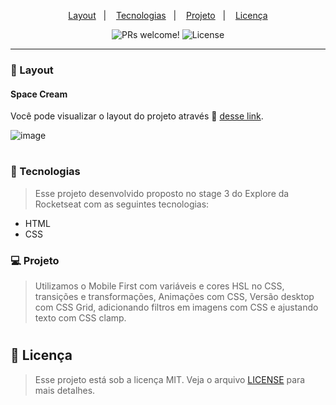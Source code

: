 
<p align="center">
  <a href="#-layout">Layout</a>&nbsp;&nbsp;&nbsp;|&nbsp;&nbsp;&nbsp;
  <a href="#-tecnologias">Tecnologias</a>&nbsp;&nbsp;&nbsp;|&nbsp;&nbsp;&nbsp;
  <a href="#-projeto">Projeto</a>&nbsp;&nbsp;&nbsp;|&nbsp;&nbsp;&nbsp;
  <a href="#memo-licença">Licença</a>
</p>

<p align="center">
 <img src="https://img.shields.io/static/v1?label=PRs&message=welcome&color=49AA26&labelColor=000000" alt="PRs welcome!" />

  <img alt="License" src="https://img.shields.io/static/v1?label=license&message=MIT&color=49AA26&labelColor=000000">
</p>

---

### 🔖 Layout
#### Space Cream
Você pode visualizar o layout do projeto através 🔗 [desse link](https://chimerical-kitsune-4a68a8.netlify.app/).

![image](https://user-images.githubusercontent.com/108701750/189795139-93b42285-dcca-4283-a80b-00dfe2c5bdc3.png)

#

### 🚀 Tecnologias

> Esse projeto desenvolvido proposto no stage 3 do Explore da Rocketseat com as seguintes tecnologias: 

- HTML
- CSS

### 💻 Projeto

> Utilizamos o Mobile First com variáveis e cores HSL no CSS, transições e transformações, Animações com CSS, Versão desktop com CSS Grid, adicionando filtros em imagens com CSS e ajustando texto com CSS clamp.

#

## :memo: Licença

> Esse projeto está sob a licença MIT. Veja o arquivo [LICENSE](.github/LICENSE.md) para mais detalhes.
